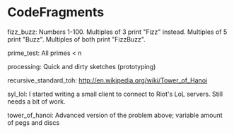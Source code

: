 CodeFragments
=============

fizz_buzz: Numbers 1-100. Multiples of 3 print "Fizz" instead. Multiples of 5 print "Buzz". Multiples of both print "FizzBuzz".

prime_test: All primes < n

processing: Quick and dirty sketches (prototyping)

recursive_standard_toh: http://en.wikipedia.org/wiki/Tower_of_Hanoi

syl_lol: I started writing a small client to connect to Riot's LoL servers. Still needs a bit of work.

tower_of_hanoi: Advanced version of the problem above; variable amount of pegs and discs
